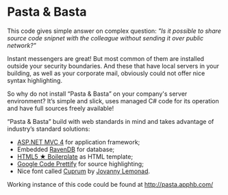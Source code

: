 # Pasta & Basta

This code gives simple answer on complex question: *"Is it possible to share source code snipnet with the colleague without sending it over public network?"*

Instant messengers are great! But most common of them are installed outside your security boundaries. And these that have local servers in your building, as well as your corporate mail, obviously could not offer nice syntax highlighting.

So why do not install “Pasta & Basta” on your company's server environment? It’s simple and slick, uses managed C# code for its operation and have full sources freely available!

“Pasta & Basta” build with web standards in mind and takes advantage of industry’s standard solutions:

* [ASP.NET MVC 4](http://www.asp.net/mvc/mvc4) for application framework;
* Embedded [RavenDB](http://www.ravendb.net/) for database;
* [HTML5 ★ Boilerplate](http://html5boilerplate.com/) as HTML template;
* [Google Code Prettify](http://code.google.com/p/google-code-prettify/) for source highlighting;
* Nice font called [Cuprum](http://www.google.com/webfonts/specimen/Cuprum) by [Jovanny Lemonad](http://www.jovanny.ru/).

Working instance of this code could be found at http://pasta.apphb.com/
